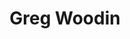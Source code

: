 ---
title: Greg Woodin
type: Academic Portfolio
link: www.gregwoodin.co.uk
github: https://github.com/GregWoodin/gregwoodin.github.io
stacks:
- HTML
- CSS
- Javascript
- Design
description: A personal academic portfolio designed to replace social media sites such as 'LinkedIn' in order to display the achievements and academic progress of masters student Greg Woodin.
img: /GW.jpg

featured: true
---